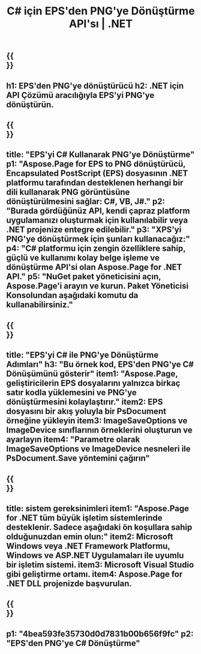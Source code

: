 ﻿---
translation: true
template: /_templates/_conversion-child-net.md
title: C# için EPS'den PNG'ye Dönüştürme API'sı | .NET
url: /net/conversion/eps-to-png/
description: EPS'den PNG'ye C# dönüştürme için örnek kod. VB.NET, Asp.NET veya herhangi bir .NET tabanlı uygulama içinde toplu EPS dosyalarını PNG'ye dönüştürmek için API örnek kodunu kullanın.
informat: EPS
outformat: PNG
otherformats: XPS PS
---

{{<section banner>}}
---
h1: EPS'den PNG'ye dönüştürücü
h2: .NET için API Çözümü aracılığıyla EPS'yi PNG'ye dönüştürün.
---

{{<section overview>}}
---
title: "EPS'yi C# Kullanarak PNG'ye Dönüştürme"
p1: "Aspose.Page for EPS to PNG dönüştürücü, Encapsulated PostScript (EPS) dosyasının .NET platformu tarafından desteklenen herhangi bir dili kullanarak PNG görüntüsüne dönüştürülmesini sağlar: C#, VB, J#."
p2: "Burada gördüğünüz API, kendi çapraz platform uygulamanızı oluşturmak için kullanılabilir veya .NET projenize entegre edilebilir."
p3: "XPS'yi PNG'ye dönüştürmek için şunları kullanacağız:"
p4: "C# platformu için zengin özelliklere sahip, güçlü ve kullanımı kolay belge işleme ve dönüştürme API'si olan Aspose.Page for .NET API."
p5: "NuGet paket yöneticisini açın, Aspose.Page'i arayın ve kurun. Paket Yöneticisi Konsolundan aşağıdaki komutu da kullanabilirsiniz."
---

{{<section feature1>}}
---
title: "EPS'yi C# ile PNG'ye Dönüştürme Adımları"
h3: "Bu örnek kod, EPS'den PNG'ye C# Dönüşümünü gösterir"
item1: "Aspose.Page, geliştiricilerin EPS dosyalarını yalnızca birkaç satır kodla yüklemesini ve PNG'ye dönüştürmesini kolaylaştırır."
item2: EPS dosyasını bir akış yoluyla bir PsDocument örneğine yükleyin
item3: ImageSaveOptions ve ImageDevice sınıflarının örneklerini oluşturun ve ayarlayın
item4: "Parametre olarak ImageSaveOptions ve ImageDevice nesneleri ile PsDocument.Save yöntemini çağırın"
---

{{<section feature2>}}
---
title: sistem gereksinimleri
item1: "Aspose.Page for .NET tüm büyük işletim sistemlerinde desteklenir. Sadece aşağıdaki ön koşullara sahip olduğunuzdan emin olun:"
item2: Microsoft Windows veya .NET Framework Platformu, Windows ve ASP.NET Uygulamaları ile uyumlu bir işletim sistemi.
item3: Microsoft Visual Studio gibi geliştirme ortamı.
item4: Aspose.Page for .NET DLL projenizde başvurulan.
---

{{<section gist>}}
---
p1: "4bea593fe35730d0d7831b00b656f9fc"
p2: "EPS'den PNG'ye C# Dönüştürme"
---

